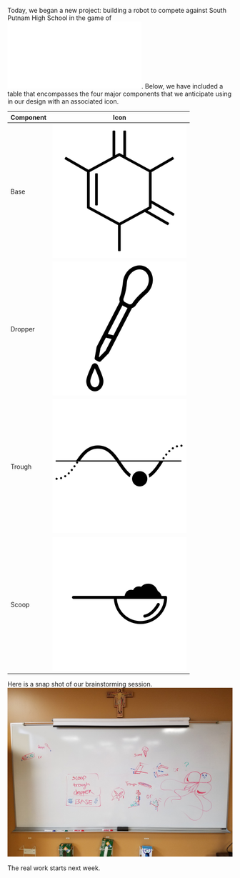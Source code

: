 Today, we began a new project: building a robot to compete against South Putnam High School in the game of ![Involution](/pdf/involution_game.pdf). Below, we have included a table  that encompasses the four major components that we anticipate using in our design with an associated icon.

Component | Icon
----------|------
Base | ![base icon](/images/icons/base.png)
Dropper | ![dropper icon](/images/icons/dropper.png)
Trough | ![trough icon](/images/icons/trough.png)
Scoop |![scoop icon](/images/icons/scoop.png)

Here is a snap shot of our brainstorming session.
![Board Screenshot for 2018-02-22](/images/screenshots/board_20180222.jpg)

The real work starts next week.

